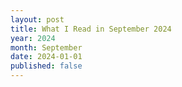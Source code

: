 ```yaml
---
layout: post
title: What I Read in September 2024
year: 2024
month: September
date: 2024-01-01
published: false
---
```



